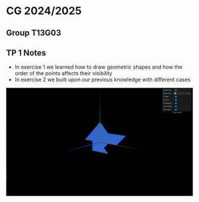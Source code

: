 # CG 2024/2025

## Group T13G03

## TP 1 Notes


- In exercise 1 we learned how to draw geometric shapes and how the order of the points affects their visibility
- In exercise 2 we built upon our previous knowledge with different cases

![Screenshot 1](screenshots/CG-t13g03-tp1-1.png)

